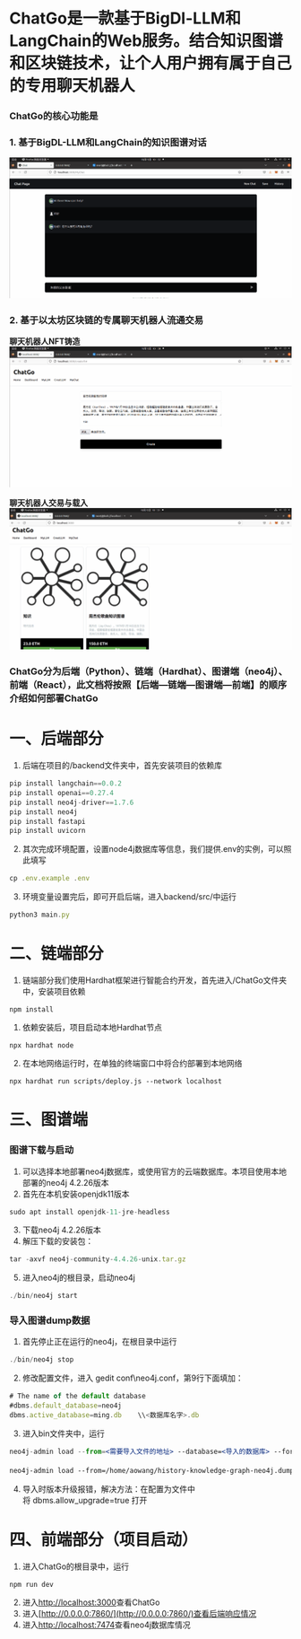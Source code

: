 # ****ChatGo是一款基于BigDl-LLM和LangChain的Web服务。结合知识图谱和区块链技术，让个人用户拥有属于自己的专用聊天机器人****

### **ChatGo的核心功能是**
### **1. 基于BigDL-LLM和LangChain的知识图谱对话**
![image](https://github.com/AAooWW/ChatGo/blob/main/public/%E5%AF%B9%E8%AF%9D.gif)


### **2. 基于以太坊区块链的专属聊天机器人流通交易**
**聊天机器人NFT铸造**
![image](https://github.com/AAooWW/ChatGo/blob/main/public/%E5%9B%BE%E8%B0%B1%E4%B8%8A%E4%BC%A0.gif)

**聊天机器人交易与载入**
![image](https://github.com/AAooWW/ChatGo/blob/main/public/%E4%BA%A4%E6%98%93.gif)

### **ChatGo分为后端（Python）、链端（Hardhat）、图谱端（neo4j）、前端（React），此文档将按照【后端—链端—图谱端—前端】的顺序介绍如何部署ChatGo**

# 一、后端部分

1. 后端在项目的/backend文件夹中，首先安装项目的依赖库

```jsx
pip install langchain==0.0.2
pip install openai==0.27.4
pip install neo4j-driver==1.7.6
pip install neo4j
pip install fastapi
pip install uvicorn
```

2. 其次完成环境配置，设置node4j数据库等信息，我们提供.env的实例，可以照此填写

```jsx
cp .env.example .env
```

3. 环境变量设置完后，即可开启后端，进入backend/src/中运行

```jsx
python3 main.py
```

# 二、链端部分

1. 链端部分我们使用Hardhat框架进行智能合约开发，首先进入/ChatGo文件夹中，安装项目依赖

```
npm install
```

1. 依赖安装后，项目启动本地Hardhat节点

```
npx hardhat node
```

2. 在本地网络运行时，在单独的终端窗口中将合约部署到本地网络

```
npx hardhat run scripts/deploy.js --network localhost
```

# 三、图谱端

### 图谱下载与启动

1. 可以选择本地部署neo4j数据库，或使用官方的云端数据库。本项目使用本地部署的neo4j 4.2.26版本
2. 首先在本机安装openjdk11版本

```jsx
sudo apt install openjdk-11-jre-headless
```

3. 下载neo4j 4.2.26版本
4. 解压下载的安装包：

```jsx
tar -axvf neo4j-community-4.4.26-unix.tar.gz
```

5. 进入neo4j的根目录，启动neo4j

```jsx
./bin/neo4j start
```

### 导入图谱dump数据

1. 首先停止正在运行的neo4j，在根目录中运行

```jsx
./bin/neo4j stop
```

2. 修改配置文件，进入 gedit conf\neo4j.conf，第9行下面填加：

```jsx
# The name of the default database
#dbms.default_database=neo4j
dbms.active_database=ming.db    \\<数据库名字>.db
```

3. 进入bin文件夹中，运行

```jsx
neo4j-admin load --from=<需要导入文件的地址> --database=<导入的数据库> --force

neo4j-admin load --from=/home/aowang/history-knowledge-graph-neo4j.dump --database=mingchao.db --force //例子
```

4. 导入时版本升级报错，解决方法：在配置为文件中将 dbms.allow_upgrade=true 打开

# 四、前端部分（项目启动）

1. 进入ChatGo的根目录中，运行

```jsx
npm run dev
```

2. 进入[http://localhost:3000](http://localhost:3000/)查看ChatGo
3. 进入[http://0.0.0.0:7860/](http://0.0.0.0:7860/)查看后端响应情况
4. 进入[http://localhost:7474](http://localhost:7474/)查看neo4j数据库情况
